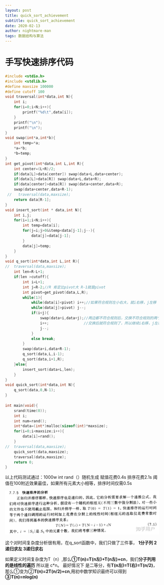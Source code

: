 ```yaml
---
layout: post
title: quick_sort_achievement
subtitle: quick_sort_achievement
date: 2020-02-13
author: nightmare-man
tags: 数据结构与算法
---
```

# 手写快速排序代码

```c
#include <stdio.h>
#include <stdlib.h>
#define maxsize 100000
#define cutoff 100
void traversal(int*data,int N){
	int i;
	for(i=0;i<N;i++){
		printf("%d\t",data[i]); 
	}
	printf("\n");
	printf("\n");
}
void swap(int*a,int*b){
    int temp=*a;
    *a=*b;
    *b=temp;
}
int get_pivot(int*data,int L,int R){
    int center=(L+R)/2;
    if(data[L]>data[center]) swap(data+L,data+center);
    if(data[L]>data[R]) swap(data+L,data+R);
    if(data[center]>data[R]) swap(data+center,data+R);
    swap(data+center,data+R-1);
 //   traversal(data,maxsize);
    return data[R-1];
}
void insert_sort(int * data,int N){
    int i,j;
    for(i=1;i<N;i++){
        int temp=data[i];
        for(j=i;j>0&&temp<data[j-1];j--){
            data[j]=data[j-1];
        }
        data[j]=temp;
    }
}
void q_sort(int*data,int L,int R){
//	traversal(data,maxsize);
    int len=R-L+1;
    if(len >cutoff){
    	int i=L+1;
        int j=R-2;//R 肯定比pivot大 R-1就是pivot
        int pivot=get_pivot(data,L,R);
        while(1){
            while(data[i]<pivot) i++;//如果符合规则左小右大，就i右移，j左移 
            while(data[j]>pivot) j--;
            if(i<j){
				swap(data+i,data+j);//两边都不符合规则后，交换不符合规则的两个元素 
				i++;				//交换后就符合规则了，所以继续i右移，j左移	
				j--;
			}
            else break;
        }
        swap(data+i,data+R-1);
        q_sort(data,L,i-1);
        q_sort(data,i+1,R); 
    }else{
        insert_sort(data+L,len);
    }
}
void quick_sort(int*data,int N){
    q_sort(data,0,N-1);
}

int main(void){
	srand(time(0));
	int i;
	int num=rand();
	int*data=(int*)malloc(sizeof(int)*maxsize);
	for(i=0;i<maxsize;i++){
		data[i]=rand();
	}
//	traversal(data,maxsize);
	quick_sort(data,maxsize);
	traversal(data,maxsize);
	return 0;
}
```

以上代码测试通过：1000w int rand（）随机生成 赋值花费0.4s  排序花费2.1s 阈值在100附近效果最佳，如果所有元素大小相等，排序时间仅需0.5s

![w](/assets/img/w.jpg)

这个对时间复杂度分析很有用，在q_sort函数中，我们只做了三件事， **1分子列  2递归求左 3递归求右**

如果定义时间复杂度为T（n）,那么**①T(n)=T(n左)+T(n左)+cn**，我们**分子列用的是线性的遍历** 所以是  c*n。 最好情况下 是二等分，有**T(n左)=T(右)=T(n/2)**，那么①变为②**T(n)=2T(n/2)+cn**,用初中数学知识最终可以得到**③T(n)=nlog(n)**